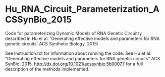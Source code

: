 # Hu_RNA_Circuit_Parameterization_ACSSynBio_2015
Code for parameterizing Dynamic Models of RNA Genetic Circuitry described in Hu et al. 'Generating effective models and parameters for RNA genetic circuits' ACS Synthetic Biology, 2015\

See Instruction.txt for information about running the code.
See Hu et al. “Generating effective models and parameters for RNA genetic circuits” ACS SynBio, 2015, http://dx.doi.org/10.1021/acssynbio.5b00077 for a full description of the methods implemented.
